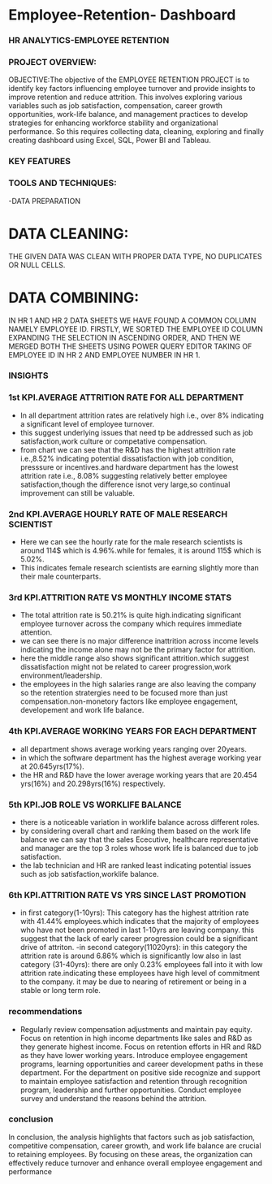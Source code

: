 # Employee-Retention- Dashboard
### HR ANALYTICS-EMPLOYEE RETENTION

### PROJECT OVERVIEW:
OBJECTIVE:The objective of the EMPLOYEE RETENTION PROJECT is to identify key factors influencing employee turnover and provide insights to improve retention and reduce attrition.
This involves exploring various variables such as job satisfaction, compensation, career growth opportunities, work-life balance, and management practices to develop strategies for enhancing workforce stability and organizational performance.
So this requires collecting data, cleaning, exploring and finally creating dashboard using Excel, SQL, Power BI and Tableau.

### KEY FEATURES

### TOOLS AND TECHNIQUES:
-DATA PREPARATION
# DATA CLEANING:
THE GIVEN DATA WAS CLEAN WITH PROPER DATA TYPE, NO DUPLICATES OR NULL CELLS.
# DATA COMBINING:
IN HR 1 AND HR 2 DATA SHEETS WE HAVE FOUND A COMMON COLUMN NAMELY EMPLOYEE ID.
FIRSTLY, WE SORTED THE EMPLOYEE ID COLUMN EXPANDING THE SELECTION IN ASCENDING ORDER,
AND THEN WE MERGED BOTH THE SHEETS USING POWER QUERY EDITOR TAKING OF EMPLOYEE ID IN HR 2 AND EMPLOYEE NUMBER IN HR 1.

### INSIGHTS
### 1st KPI.AVERAGE ATTRITION RATE FOR ALL DEPARTMENT
- In all department attrition rates are relatively high i.e., over 8% indicating a significant level of employee turnover.
- this suggest underlying issues that need tp be addressed such as job satisfaction,work culture or competative compensation.
- from chart we can see that the R&D has the highest attrition rate i.e.,8.52% indicating potential dissatisfaction with job condition, presssure or incentives.and hardware department has the lowest attrition rate i.e., 8.08% suggesting relatively better employee satisfaction,though the difference isnot very large,so continual improvement can still be valuable.

### 2nd KPI.AVERAGE HOURLY RATE OF MALE RESEARCH SCIENTIST
- Here we can see the hourly rate for the male research scientists is around 114$ which is 4.96%.while for females, it is around 115$ which is 5.02%.
-  This indicates female research scientists are earning slightly more than their male counterparts.

### 3rd KPI.ATTRITION RATE VS MONTHLY INCOME STATS
- The total attrition rate is 50.21% is quite high.indicating significant employee turnover across the company which requires immediate attention.
- we can see there is no major difference inattrition across income levels indicating the income alone may not be the primary factor for attrition.
- here the middle range also shows significant attrition.which suggest dissatisfaction might not be related to career progression,work environment/leadership.
- the employees in the high salaries range are also leaving the company so the retention stratergies need to be focused more than just compensation.non-monetory factors like employee engagement, developement and work life balance.

### 4th KPI.AVERAGE WORKING YEARS FOR EACH DEPARTMENT
- all department shows average working years ranging over 20years.
- in which the software department has the highest average working year at 20.645yrs(17%).
- the HR and R&D have the lower average working years that are 20.454 yrs(16%) and 20.298yrs(16%) respectively.

### 5th KPI.JOB ROLE VS WORKLIFE BALANCE 
- there is a noticeable variation in worklife balance across different roles.
- by considering overall chart and ranking them based on the work life balance we can say that the sales Ececutive, healthcare representative and manager are the top 3 roles whose work life is balanced due to job satisfaction.
- the lab technician and HR are ranked least indicating potential issues such as job satisfaction,worklife balance.

### 6th KPI.ATTRITION RATE VS YRS SINCE LAST PROMOTION
- in first category(1-10yrs): This category has the highest attrition rate with 41.44% employees.which indicates that the majority of employees who have not been promoted in last 1-10yrs are leaving company.
this suggest that the lack of early career progression could be a significant drive of attriton.
-in second category(11020yrs): in this category the attrition rate is around 6.86% which is significantly low
also in last category (31-40yrs): there are only 0.23% employees fall into it with low attrition rate.indicating these employees have high level of commitment to the company.
it may be due to nearing of retirement or being in a stable or long term role.

### recommendations
- Regularly review compensation adjustments and maintain pay equity.
Focus on retention in high income departments like sales and R&D as they generate highest income.
Focus on retention efforts in HR and R&D as they have lower working years.
Introduce employee engagement programs, learning opportunities and career development paths in these department.
For the department on positive side recognize and support to maintain employee satisfaction and retention through recognition program, leadership and further opportunities.
Conduct employee survey and understand the reasons behind the attrition.

### conclusion
In conclusion, the analysis highlights that factors such as job satisfaction, competitive compensation, career growth, and work life balance are crucial to retaining employees. By focusing on these areas, the organization can effectively reduce turnover and enhance overall employee engagement and performance


